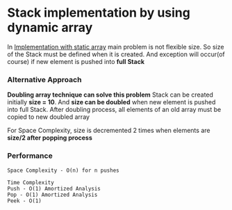 # Stack implementation by using dynamic array
In [Implementation with static array](https://github.com/ferhad2207/Data-Structures-and-Algorithms/tree/master/DataStructures/Stacks/FixedSizeStack "Stack implementation by using static array")
main problem is not flexible size. So size of the Stack must be defined when it is created. And exception will occur(of course) if new element is pushed into **full Stack**

### Alternative Approach
**Doubling array technique can solve this problem**
Stack can be created initially **size = 10**. And **size can be doubled** when new element is pushed into full Stack. After doubling process, all elements of an old array must be copied
to new doubled array

For Space Complexity, size is decremented 2 times when elements are **size/2 after popping process**

### Performance
```
Space Complexity - O(n) for n pushes
```

```
Time Complexity
Push - O(1) Amortized Analysis
Pop - O(1) Amortized Analysis
Peek - O(1)
```
